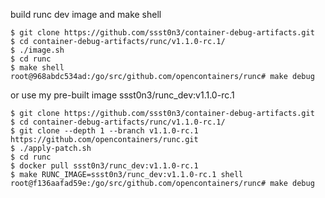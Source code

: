 build runc dev image and make shell

```
$ git clone https://github.com/ssst0n3/container-debug-artifacts.git
$ cd container-debug-artifacts/runc/v1.1.0-rc.1/
$ ./image.sh
$ cd runc
$ make shell
root@968abdc534ad:/go/src/github.com/opencontainers/runc# make debug
```

or use my pre-built image ssst0n3/runc_dev:v1.1.0-rc.1

```
$ git clone https://github.com/ssst0n3/container-debug-artifacts.git
$ cd container-debug-artifacts/runc/v1.1.0-rc.1/
$ git clone --depth 1 --branch v1.1.0-rc.1 https://github.com/opencontainers/runc.git
$ ./apply-patch.sh
$ cd runc
$ docker pull ssst0n3/runc_dev:v1.1.0-rc.1
$ make RUNC_IMAGE=ssst0n3/runc_dev:v1.1.0-rc.1 shell
root@f136aafad59e:/go/src/github.com/opencontainers/runc# make debug
```
